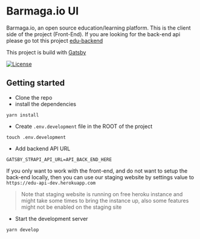# Barmaga.io UI

Barmaga.io, an open source education/learning platform.
This is the client side of the project (Front-End). If you are looking for the back-end api please go tot this project [edu-backend](https://github.com/NyalaDev/edu-backend)

This project is build with [Gatsby](https://www.gatsbyjs.org/)

[![License](https://img.shields.io/:license-mit-blue.svg?style=flat-square)](https://badges.mit-license.org)

## Getting started

- Clone the repo
- install the dependencies

```
yarn install
```

- Create `.env.development` file in the ROOT of the project

```
touch .env.development
```

- Add backend API URL

```
GATSBY_STRAPI_API_URL=API_BACK_END_HERE
```

If you only want to work with the front-end, and do not want to setup the back-end locally, then you can use our staging website by settings value to `https://edu-api-dev.herokuapp.com`

> Note that staging website is running on free heroku instance and might take some times to bring the instance up, also some features might not be enabled on the staging site

- Start the development server

```
yarn develop
```
